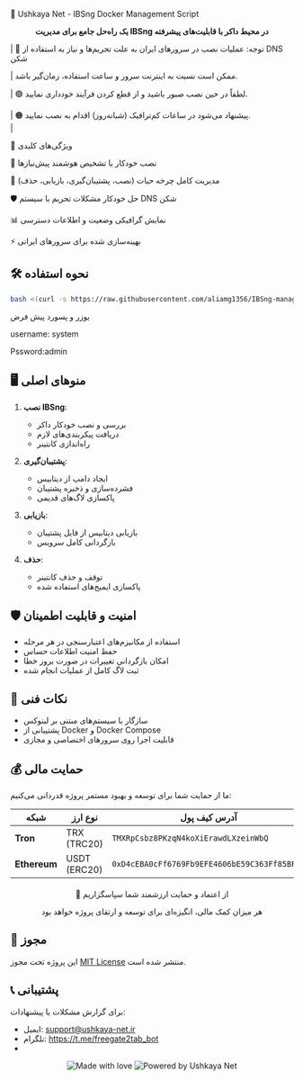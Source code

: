 📡 Ushkaya Net - IBSng Docker Management Script

<p align="center"> <strong>یک راه‌حل جامع برای مدیریت IBSng در محیط داکر با قابلیت‌های پیشرفته</strong> </p>




|    🔴 توجه: عملیات نصب در سرورهای ایران به علت تحریم‌ها و نیاز به استفاده از DNS شکن            

|        ممکن است نسبت به اینترنت سرور و ساعت استفاده، زمان‌گیر باشد.                         

|    🟢 لطفاً در حین نصب صبور باشید و از قطع کردن فرآیند خودداری نمایید.                         

|    🟠 پیشنهاد می‌شود در ساعات کم‌ترافیک (شبانه‌روز) اقدام به نصب نمایید.                       
|                                                                                               

🌟 ویژگی‌های کلیدی


🚀 نصب خودکار با تشخیص هوشمند پیش‌نیازها

🔄 مدیریت کامل چرخه حیات (نصب، پشتیبان‌گیری، بازیابی، حذف)

🛡️ حل خودکار مشکلات تحریم با سیستم DNS شکن

📊 نمایش گرافیکی وضعیت و اطلاعات دسترسی

⚡ بهینه‌سازی شده برای سرورهای ایرانی

## 🛠️ نحوه استفاده

```bash
bash <(curl -s https://raw.githubusercontent.com/aliamg1356/IBSng-manager/refs/heads/main/ibsng.sh --ipv4)

```

یوزر و پسورد پیش فرض

username: system

Pssword:admin
## 🖥️ منوهای اصلی

1. **نصب IBSng**: 
   - بررسی و نصب خودکار داکر
   - دریافت پیکربندی‌های لازم
   - راه‌اندازی کانتینر

2. **پشتیبان‌گیری**: 
   - ایجاد دامپ از دیتابیس
   - فشرده‌سازی و ذخیره پشتیبان
   - پاکسازی لاگ‌های قدیمی

3. **بازیابی**: 
   - بازیابی دیتابیس از فایل پشتیبان
   - بازگردانی کامل سرویس

4. **حذف**: 
   - توقف و حذف کانتینر
   - پاکسازی ایمیج‌های استفاده شده

## 🛡️ امنیت و قابلیت اطمینان

- استفاده از مکانیزم‌های اعتبارسنجی در هر مرحله
- حفظ امنیت اطلاعات حساس
- امکان بازگردانی تغییرات در صورت بروز خطا
- ثبت لاگ کامل از عملیات انجام شده

## 📌 نکات فنی

- سازگار با سیستم‌های مبتنی بر لینوکس
- پشتیبانی از Docker و Docker Compose
- قابلیت اجرا روی سرورهای اختصاصی و مجازی

## 💰 حمایت مالی

ما از حمایت شما برای توسعه و بهبود مستمر پروژه قدردانی می‌کنیم:

<div align="center">

| شبکه         | نوع ارز       | آدرس کیف پول                              | آیکون       |
|--------------|--------------|------------------------------------------|------------|
| **Tron**     | TRX (TRC20)  | `TMXRpCsbz8PKzqN4koXiErawdLXzeinWbQ`     | <img src="https://cryptologos.cc/logos/tron-trx-logo.png" width="20"> |
| **Ethereum** | USDT (ERC20) | `0xD4cEBA0cFf6769Fb9EFE4606bE59C363Ff85BF76` | <img src="https://cryptologos.cc/logos/tether-usdt-logo.png" width="20"> |

</div>

<div align="center" style="margin-top: 20px;">
  <p>🙏 از اعتماد و حمایت ارزشمند شما سپاسگزاریم</p>
  <p>هر میزان کمک مالی، انگیزه‌ای برای توسعه و ارتقای پروژه خواهد بود</p>
</div>


## 📜 مجوز

این پروژه تحت مجوز [MIT License](LICENSE) منتشر شده است.


## 📞 پشتیبانی

برای گزارش مشکلات یا پیشنهادات:
- ایمیل: support@ushkaya-net.ir
- تلگرام: https://t.me/freegate2tab_bot
- 
<p align="center"> <img src="https://img.shields.io/badge/Made%20with-❤️-red" alt="Made with love"> <img src="https://img.shields.io/badge/Powered%20by-Ushkaya%20Net-blue" alt="Powered by Ushkaya Net"> </p>
